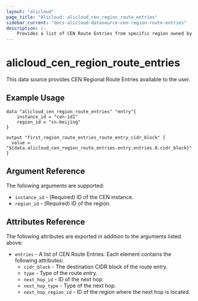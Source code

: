 ```yaml
---
layout: "alicloud"
page_title: "Alicloud: alicloud_cen_region_route_entries"
sidebar_current: "docs-alicloud-datasource-cen-region-route-entries"
description: |-
    Provides a list of CEN Route Entries from specific region owned by an Alibaba Cloud account.
---
```


# alicloud\_cen\_region\_route\_entries

This data source provides CEN Regional Route Entries available to the user.

## Example Usage

```
data "alicloud_cen_region_route_entries" "entry"{
	instance_id = "cen-id1"
	region_id = "cn-beijing"
}

output "first_region_route_entries_route_entry_cidr_block" {
  value = "${data.alicloud_cen_region_route_entries.entry.entries.0.cidr_block}"
}
```

## Argument Reference

The following arguments are supported:

* `instance_id` - (Required) ID of the CEN instance.
* `region_id` - (Required) ID of the region.

## Attributes Reference

The following attributes are exported in addition to the arguments listed above:

* `entries` - A list of CEN Route Entries. Each element contains the following attributes:
  * `cidr_block` - The destination CIDR block of the route entry.
  * `type` - Type of the route entry.
  * `next_hop_id` - ID of the next hop.
  * `next_hop_type` - Type of the next hop.
  * `next_hop_region_id` - ID of the region where the next hop is located.
